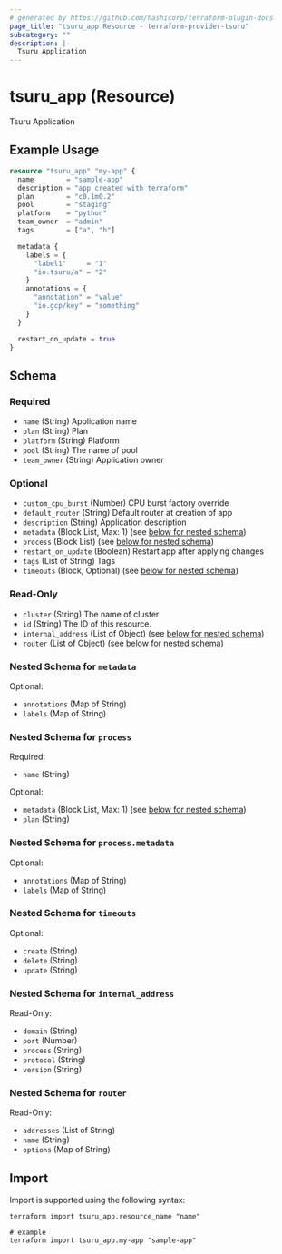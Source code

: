 ```yaml
---
# generated by https://github.com/hashicorp/terraform-plugin-docs
page_title: "tsuru_app Resource - terraform-provider-tsuru"
subcategory: ""
description: |-
  Tsuru Application
---
```


# tsuru_app (Resource)

Tsuru Application

## Example Usage

```terraform
resource "tsuru_app" "my-app" {
  name        = "sample-app"
  description = "app created with terraform"
  plan        = "c0.1m0.2"
  pool        = "staging"
  platform    = "python"
  team_owner  = "admin"
  tags        = ["a", "b"]

  metadata {
    labels = {
      "label1"     = "1"
      "io.tsuru/a" = "2"
    }
    annotations = {
      "annotation" = "value"
      "io.gcp/key" = "something"
    }
  }

  restart_on_update = true
}
```

<!-- schema generated by tfplugindocs -->
## Schema

### Required

- `name` (String) Application name
- `plan` (String) Plan
- `platform` (String) Platform
- `pool` (String) The name of pool
- `team_owner` (String) Application owner

### Optional

- `custom_cpu_burst` (Number) CPU burst factory override
- `default_router` (String) Default router at creation of app
- `description` (String) Application description
- `metadata` (Block List, Max: 1) (see [below for nested schema](#nestedblock--metadata))
- `process` (Block List) (see [below for nested schema](#nestedblock--process))
- `restart_on_update` (Boolean) Restart app after applying changes
- `tags` (List of String) Tags
- `timeouts` (Block, Optional) (see [below for nested schema](#nestedblock--timeouts))

### Read-Only

- `cluster` (String) The name of cluster
- `id` (String) The ID of this resource.
- `internal_address` (List of Object) (see [below for nested schema](#nestedatt--internal_address))
- `router` (List of Object) (see [below for nested schema](#nestedatt--router))

<a id="nestedblock--metadata"></a>
### Nested Schema for `metadata`

Optional:

- `annotations` (Map of String)
- `labels` (Map of String)


<a id="nestedblock--process"></a>
### Nested Schema for `process`

Required:

- `name` (String)

Optional:

- `metadata` (Block List, Max: 1) (see [below for nested schema](#nestedblock--process--metadata))
- `plan` (String)

<a id="nestedblock--process--metadata"></a>
### Nested Schema for `process.metadata`

Optional:

- `annotations` (Map of String)
- `labels` (Map of String)



<a id="nestedblock--timeouts"></a>
### Nested Schema for `timeouts`

Optional:

- `create` (String)
- `delete` (String)
- `update` (String)


<a id="nestedatt--internal_address"></a>
### Nested Schema for `internal_address`

Read-Only:

- `domain` (String)
- `port` (Number)
- `process` (String)
- `protocol` (String)
- `version` (String)


<a id="nestedatt--router"></a>
### Nested Schema for `router`

Read-Only:

- `addresses` (List of String)
- `name` (String)
- `options` (Map of String)

## Import

Import is supported using the following syntax:

```shell
terraform import tsuru_app.resource_name "name"

# example
terraform import tsuru_app.my-app "sample-app"
```
